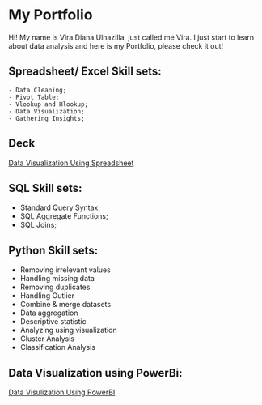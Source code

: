 # My Portfolio
  Hi! My name is Vira Diana Ulnazilla, just called me Vira. I just start to learn about data analysis and here is my Portfolio, please check it out!

## Spreadsheet/ Excel Skill sets:
    - Data Cleaning;
    - Pivot Table;
    - Vlookup and Hlookup;
    - Data Visualization;
    - Gathering Insights;

## Deck
[Data Visualization Using Spreadsheet](https://docs.google.com/spreadsheets/d/1GnSPqkoZpMjLUsnxYFwZT9z_UnN1PjrB/edit?usp=sharing&ouid=108223100716859257638&rtpof=true&sd=true)

## SQL Skill sets:
- Standard Query Syntax;
- SQL Aggregate Functions;
- SQL Joins;

## Python Skill sets:
- Removing irrelevant values
- Handling missing data
- Removing duplicates
- Handling Outlier
- Combine & merge datasets
- Data aggregation
- Descriptive statistic
- Analyzing using visualization
- Cluster Analysis
- Classification Analysis

## Data Visualization using PowerBi:
[Data Visulization Using PowerBI](https://drive.google.com/file/d/1aG6eG9cDGB4Emr0kSPm182dclvkb_Dhx/view?usp=sharing)

